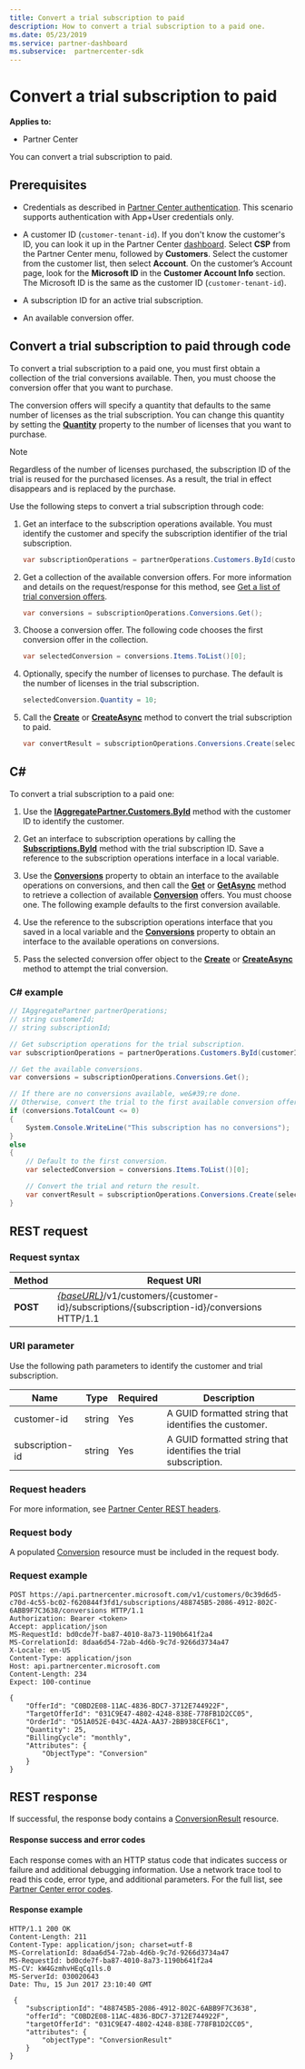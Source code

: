 ```yaml
---
title: Convert a trial subscription to paid
description: How to convert a trial subscription to a paid one.
ms.date: 05/23/2019
ms.service: partner-dashboard
ms.subservice:  partnercenter-sdk
---
```


# Convert a trial subscription to paid

**Applies to:**

- Partner Center

You can convert a trial subscription to paid.

## Prerequisites

- Credentials as described in [Partner Center authentication](partner-center-authentication.md). This scenario supports authentication with App+User credentials only.

- A customer ID (`customer-tenant-id`). If you don't know the customer's ID, you can look it up in the Partner Center [dashboard](https://partner.microsoft.com/dashboard). Select **CSP** from the Partner Center menu, followed by **Customers**. Select the customer from the customer list, then select **Account**. On the customer’s Account page, look for the **Microsoft ID** in the **Customer Account Info** section. The Microsoft ID is the same as the customer ID  (`customer-tenant-id`).

- A subscription ID for an active trial subscription.

- An available conversion offer.

## Convert a trial subscription to paid through code

To convert a trial subscription to a paid one, you must first obtain a collection of the trial conversions available. Then, you must choose the conversion offer that you want to purchase.

The conversion offers will specify a quantity that defaults to the same number of licenses as the trial subscription. You can change this quantity by setting the [**Quantity**](/dotnet/api/microsoft.store.partnercenter.models.subscriptions.conversion.quantity) property to the number of licenses that you want to purchase.

> [!NOTE]
> Regardless of the number of licenses purchased, the subscription ID of the trial is reused for the purchased licenses. As a result, the trial in effect disappears and is replaced by the purchase.

Use the following steps to convert a trial subscription through code:

1. Get an interface to the subscription operations available. You must identify the customer and specify the subscription identifier of the trial subscription.

    ``` csharp
    var subscriptionOperations = partnerOperations.Customers.ById(customerId).Subscriptions.ById(subscriptionId);
    ```

2. Get a collection of the available conversion offers. For more information and details on the request/response for this method, see [Get a list of trial conversion offers](get-a-list-of-trial-conversion-offers.md).

    ``` csharp
    var conversions = subscriptionOperations.Conversions.Get();
    ```

3. Choose a conversion offer. The following code chooses the first conversion offer in the collection.

    ``` csharp
    var selectedConversion = conversions.Items.ToList()[0];
    ```

4. Optionally, specify the number of licenses to purchase. The default is the number of licenses in the trial subscription.

    ``` csharp
    selectedConversion.Quantity = 10;
    ```

5. Call the [**Create**](/dotnet/api/microsoft.store.partnercenter.subscriptions.isubscriptionupgradecollection.create) or [**CreateAsync**](/dotnet/api/microsoft.store.partnercenter.subscriptions.isubscriptionupgradecollection.createasync) method to convert the trial subscription to paid.

    ``` csharp
    var convertResult = subscriptionOperations.Conversions.Create(selectedConversion);
    ```

## C\#

To convert a trial subscription to a paid one:

1. Use the [**IAggregatePartner.Customers.ById**](/dotnet/api/microsoft.store.partnercenter.customers.icustomercollection.byid) method with the customer ID to identify the customer.

2. Get an interface to subscription operations by calling the [**Subscriptions.ById**](/dotnet/api/microsoft.store.partnercenter.customerusers.icustomerusercollection.byid) method with the trial subscription ID. Save a reference to the subscription operations interface in a local variable.

3. Use the [**Conversions**](/dotnet/api/microsoft.store.partnercenter.subscriptions.isubscription.conversions) property to obtain an interface to the available operations on conversions, and then call the [**Get**](/dotnet/api/microsoft.store.partnercenter.subscriptions.isubscriptionconversioncollection.get) or [**GetAsync**](/dotnet/api/microsoft.store.partnercenter.subscriptions.isubscriptionconversioncollection.getasync) method to retrieve a collection of available [**Conversion**](/dotnet/api/microsoft.store.partnercenter.models.subscriptions.conversion) offers. You must choose one. The following example defaults to the first conversion available.

4. Use the reference to the subscription operations interface that you saved in a local variable and the [**Conversions**](/dotnet/api/microsoft.store.partnercenter.subscriptions.isubscription.conversions) property to obtain an interface to the available operations on conversions.

5. Pass the selected conversion offer object to the [**Create**](/dotnet/api/microsoft.store.partnercenter.subscriptions.isubscriptionupgradecollection.create) or [**CreateAsync**](/dotnet/api/microsoft.store.partnercenter.subscriptions.isubscriptionupgradecollection.createasync) method to attempt the trial conversion.

### C\# example

``` csharp
// IAggregatePartner partnerOperations;
// string customerId;
// string subscriptionId;

// Get subscription operations for the trial subscription.
var subscriptionOperations = partnerOperations.Customers.ById(customerId).Subscriptions.ById(subscriptionId);

// Get the available conversions.
var conversions = subscriptionOperations.Conversions.Get();

// If there are no conversions available, we&#39;re done.
// Otherwise, convert the trial to the first available conversion offer.
if (conversions.TotalCount <= 0)
{
    System.Console.WriteLine("This subscription has no conversions");
}
else
{
    // Default to the first conversion.
    var selectedConversion = conversions.Items.ToList()[0];

    // Convert the trial and return the result.
    var convertResult = subscriptionOperations.Conversions.Create(selectedConversion);
}
```

## REST request

### Request syntax

| Method   | Request URI                                                                                                                 |
|----------|-----------------------------------------------------------------------------------------------------------------------------|
| **POST** | [*{baseURL}*](partner-center-rest-urls.md)/v1/customers/{customer-id}/subscriptions/{subscription-id}/conversions HTTP/1.1 |

### URI parameter

Use the following path parameters to identify the customer and trial subscription.

| Name            | Type   | Required | Description                                                     |
|-----------------|--------|----------|-----------------------------------------------------------------|
| customer-id     | string | Yes      | A GUID formatted string that identifies the customer.           |
| subscription-id | string | Yes      | A GUID formatted string that identifies the trial subscription. |

### Request headers

For more information, see [Partner Center REST headers](headers.md).

### Request body

A populated [Conversion](conversions-resources.md#conversion) resource must be included in the request body.

### Request example

```http
POST https://api.partnercenter.microsoft.com/v1/customers/0c39d6d5-c70d-4c55-bc02-f620844f3fd1/subscriptions/488745B5-2086-4912-802C-6ABB9F7C3638/conversions HTTP/1.1
Authorization: Bearer <token>
Accept: application/json
MS-RequestId: bd0cde7f-ba87-4010-8a73-1190b641f2a4
MS-CorrelationId: 8daa6d54-72ab-4d6b-9c7d-9266d3734a47
X-Locale: en-US
Content-Type: application/json
Host: api.partnercenter.microsoft.com
Content-Length: 234
Expect: 100-continue

{
    "OfferId": "C0BD2E08-11AC-4836-BDC7-3712E744922F",
    "TargetOfferId": "031C9E47-4802-4248-838E-778FB1D2CC05",
    "OrderId": "D51A052E-043C-4A2A-AA37-2BB938CEF6C1",
    "Quantity": 25,
    "BillingCycle": "monthly",
    "Attributes": {
        "ObjectType": "Conversion"
    }
}
```

## REST response

If successful, the response body contains a [ConversionResult](conversions-resources.md#conversionresult) resource.

#### Response success and error codes

Each response comes with an HTTP status code that indicates success or failure and additional debugging information. Use a network trace tool to read this code, error type, and additional parameters. For the full list, see [Partner Center error codes](error-codes.md).

#### Response example

```http
HTTP/1.1 200 OK
Content-Length: 211
Content-Type: application/json; charset=utf-8
MS-CorrelationId: 8daa6d54-72ab-4d6b-9c7d-9266d3734a47
MS-RequestId: bd0cde7f-ba87-4010-8a73-1190b641f2a4
MS-CV: kW4GzmhvHEqCq1ls.0
MS-ServerId: 030020643
Date: Thu, 15 Jun 2017 23:10:40 GMT

 {
    "subscriptionId": "488745B5-2086-4912-802C-6ABB9F7C3638",
    "offerId": "C0BD2E08-11AC-4836-BDC7-3712E744922F",
    "targetOfferId": "031C9E47-4802-4248-838E-778FB1D2CC05",
    "attributes": {
        "objectType": "ConversionResult"
    }
}
```
